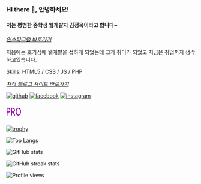 ### Hi there 👋, 안녕하세요!
#### 저는 평범한 중학생 웹개발자 김정욱이라고 합니다~
[*인스타그램 바로가기*](https://www.instagram.com/frozen_peach_07)

처음에는 호기심에 웹개발을 접하게 되었는데 그게 취미가 되었고
지금은 취업까지 생각하고있습니다. 

Skills: HTML5 / CSS / JS / PHP

[*자작 블로그 사이트 바로가기*](http://accountmall.pe.kr/blogforme/main/index.php)

[<img src='https://cdn.jsdelivr.net/npm/simple-icons@3.0.1/icons/github.svg' alt='github' height='40'>](https://github.com/rlawjddnr0523)  [<img src='https://cdn.jsdelivr.net/npm/simple-icons@3.0.1/icons/facebook.svg' alt='facebook' height='40'>](https://www.facebook.com/바나나)  [<img src='https://cdn.jsdelivr.net/npm/simple-icons@3.0.1/icons/instagram.svg' alt='instagram' height='40'>](https://www.instagram.com/frozen_peach_07/)  

<a href='https://github.com/pricing'><img src='https://raw.githubusercontent.com/acervenky/animated-github-badges/master/assets/pro.gif' width='40' height='40'></a> 

[![trophy](https://github-profile-trophy.vercel.app/?username=rlawjddnr0523)](https://github.com/ryo-ma/github-profile-trophy)

[![Top Langs](https://github-readme-stats.vercel.app/api/top-langs/?username=rlawjddnr0523)](https://github.com/anuraghazra/github-readme-stats)

![GitHub stats](https://github-readme-stats.vercel.app/api?username=rlawjddnr0523&show_icons=true)  

![GitHub streak stats](https://github-readme-streak-stats.herokuapp.com/?user=rlawjddnr0523)  

![Profile views](https://gpvc.arturio.dev/rlawjddnr0523)  
